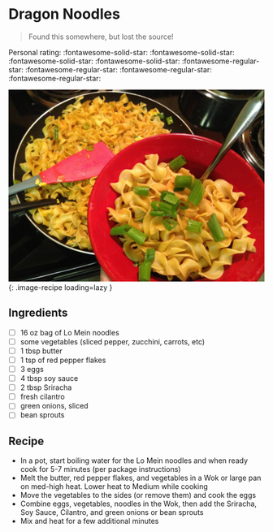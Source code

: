 # Dragon Noodles

> Found this somewhere, but lost the source!

<!-- {cts} rating=1; (User can specify rating on scale of 1-5) -->

Personal rating: :fontawesome-solid-star: :fontawesome-solid-star: :fontawesome-solid-star: :fontawesome-solid-star: :fontawesome-regular-star: :fontawesome-regular-star: :fontawesome-regular-star: :fontawesome-regular-star:

<!-- {cte} -->

<!-- {cts} name_image=dragon_noodles.jpg; (User can specify image name) -->

![dragon_noodles.jpg](./dragon_noodles.jpg){: .image-recipe loading=lazy }

<!-- {cte} -->

## Ingredients

* [ ] 16 oz bag of Lo Mein noodles
* [ ] some vegetables (sliced pepper, zucchini, carrots, etc)
* [ ] 1 tbsp butter
* [ ] 1 tsp of red pepper flakes
* [ ] 3 eggs
* [ ] 4 tbsp soy sauce
* [ ] 2 tbsp Sriracha
* [ ] fresh cilantro
* [ ] green onions, sliced
* [ ] bean sprouts

## Recipe

* In a pot, start boiling water for the Lo Mein noodles and when ready cook for 5-7 minutes (per package instructions)
* Melt the butter, red pepper flakes, and vegetables in a Wok or large pan on med-high heat. Lower heat to Medium while cooking
* Move the vegetables to the sides (or remove them) and cook the eggs
* Combine eggs, vegetables, noodles in the Wok, then add the Sriracha, Soy Sauce, Cilantro, and green onions or bean sprouts
* Mix and heat for a few additional minutes
